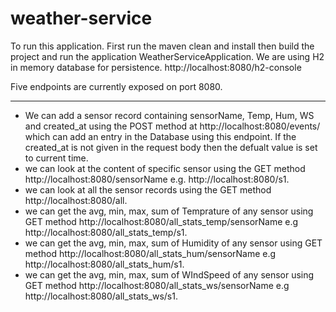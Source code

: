 # weather-service

To run this application. First run the maven clean and install then build the project and run the application WeatherServiceApplication. We are using H2 in memory database for persistence. http://localhost:8080/h2-console

Five endpoints are currently exposed on port 8080. 
***

* We can add a sensor record containing sensorName, Temp, Hum, WS and created_at using the POST method at http://localhost:8080/events/ which can add an entry in the Database using this endpoint. If the created_at is not given in the request body then the defualt value is set to current time.
* we can look at the content of specific sensor using the GET method http://localhost:8080/sensorName e.g. http://localhost:8080/s1.
* we can look at all the sensor records using the GET method  http://localhost:8080/all.
* we can get the avg, min, max, sum of Temprature of any sensor using GET method  http://localhost:8080/all_stats_temp/sensorName e.g  http://localhost:8080/all_stats_temp/s1.
* we can get the avg, min, max, sum of Humidity of any sensor using GET method  http://localhost:8080/all_stats_hum/sensorName e.g  http://localhost:8080/all_stats_hum/s1.
* we can get the avg, min, max, sum of WIndSpeed of any sensor using GET method  http://localhost:8080/all_stats_ws/sensorName e.g  http://localhost:8080/all_stats_ws/s1.
